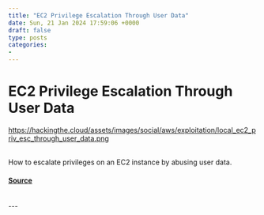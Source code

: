 ```yaml
---
title: "EC2 Privilege Escalation Through User Data"
date: Sun, 21 Jan 2024 17:59:06 +0000
draft: false
type: posts
categories: 
- 
---
```

# EC2 Privilege Escalation Through User Data
https://hackingthe.cloud/assets/images/social/aws/exploitation/local_ec2_priv_esc_through_user_data.png
<br/>

<br/>
How to escalate privileges on an EC2 instance by abusing user data.

#### [Source](https://hackingthe.cloud/aws/exploitation/local_ec2_priv_esc_through_user_data/)

<br/>
---

